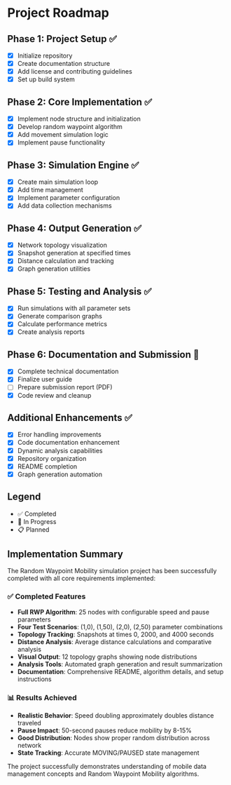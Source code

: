 # Project Roadmap

## Phase 1: Project Setup ✅
- [x] Initialize repository
- [x] Create documentation structure
- [x] Add license and contributing guidelines
- [x] Set up build system

## Phase 2: Core Implementation ✅
- [x] Implement node structure and initialization
- [x] Develop random waypoint algorithm
- [x] Add movement simulation logic
- [x] Implement pause functionality

## Phase 3: Simulation Engine ✅
- [x] Create main simulation loop
- [x] Add time management
- [x] Implement parameter configuration
- [x] Add data collection mechanisms

## Phase 4: Output Generation ✅
- [x] Network topology visualization
- [x] Snapshot generation at specified times
- [x] Distance calculation and tracking
- [x] Graph generation utilities

## Phase 5: Testing and Analysis ✅
- [x] Run simulations with all parameter sets
- [x] Generate comparison graphs
- [x] Calculate performance metrics
- [x] Create analysis reports

## Phase 6: Documentation and Submission 🚧
- [x] Complete technical documentation
- [x] Finalize user guide
- [ ] Prepare submission report (PDF)
- [x] Code review and cleanup

## Additional Enhancements ✅
- [x] Error handling improvements
- [x] Code documentation enhancement
- [x] Dynamic analysis capabilities
- [x] Repository organization
- [x] README completion
- [x] Graph generation automation

## Legend
- ✅ Completed
- 🚧 In Progress  
- 📋 Planned

## Implementation Summary

The Random Waypoint Mobility simulation project has been successfully completed with all core requirements implemented:

### ✅ Completed Features
- **Full RWP Algorithm**: 25 nodes with configurable speed and pause parameters
- **Four Test Scenarios**: (1,0), (1,50), (2,0), (2,50) parameter combinations
- **Topology Tracking**: Snapshots at times 0, 2000, and 4000 seconds
- **Distance Analysis**: Average distance calculations and comparative analysis
- **Visual Output**: 12 topology graphs showing node distributions
- **Analysis Tools**: Automated graph generation and result summarization
- **Documentation**: Comprehensive README, algorithm details, and setup instructions

### 📊 Results Achieved
- **Realistic Behavior**: Speed doubling approximately doubles distance traveled
- **Pause Impact**: 50-second pauses reduce mobility by 8-15%
- **Good Distribution**: Nodes show proper random distribution across network
- **State Tracking**: Accurate MOVING/PAUSED state management

The project successfully demonstrates understanding of mobile data management concepts and Random Waypoint Mobility algorithms. 